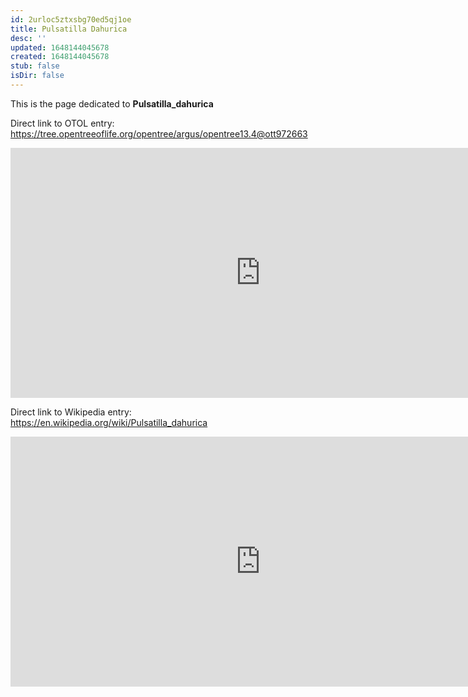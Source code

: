 ```yaml
---
id: 2urloc5ztxsbg70ed5qj1oe
title: Pulsatilla Dahurica
desc: ''
updated: 1648144045678
created: 1648144045678
stub: false
isDir: false
---
```

This is the page dedicated to **Pulsatilla_dahurica**


Direct link to OTOL entry: https://tree.opentreeoflife.org/opentree/argus/opentree13.4@ott972663



<html>
    <body>
    <iframe src="https://tree.opentreeoflife.org/opentree/argus/opentree13.4@ott972663"
    width="800" height="400" frameborder="0" allowfullscreen> </iframe>
    </body>
</html>
    


Direct link to Wikipedia entry: https://en.wikipedia.org/wiki/Pulsatilla_dahurica



<html>
    <body>
    <iframe src="https://en.wikipedia.org/wiki/Pulsatilla_dahurica"
    width="800" height="400" frameborder="0" allowfullscreen> </iframe>
    </body>
</html>
    
